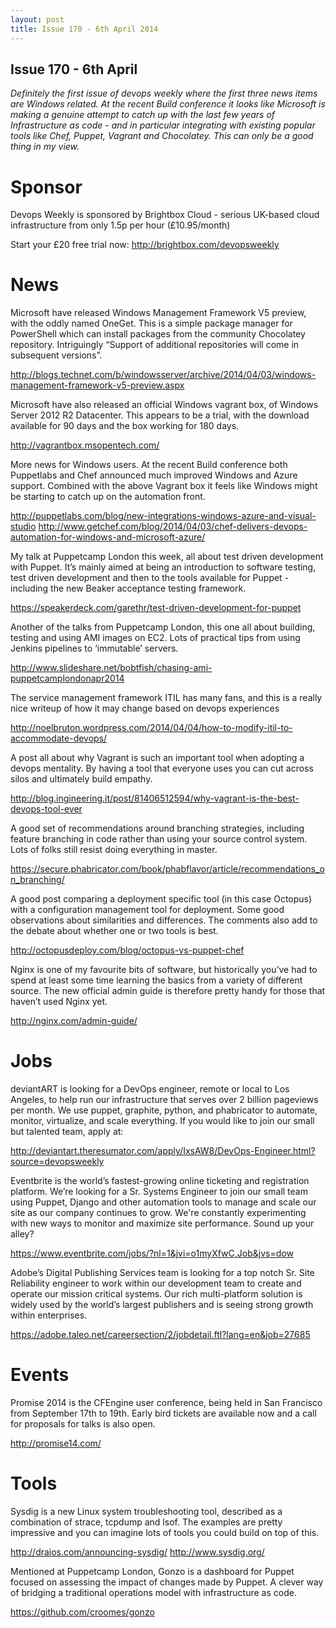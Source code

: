 ```yaml
---
layout: post
title: Issue 170 - 6th April 2014
---
```


## Issue 170 - 6th April

_Definitely the first issue of devops weekly where the first three news items are Windows related. At the recent Build conference it looks like Microsoft is making a genuine attempt to catch up with the last few years of Infrastructure as code - and in particular integrating with existing popular tools like Chef, Puppet, Vagrant and Chocolatey. This can only be a good thing in my view._


Sponsor
======

Devops Weekly is sponsored by Brightbox Cloud - serious UK-based cloud infrastructure from only 1.5p per hour (£10.95/month)

Start your £20 free trial now: http://brightbox.com/devopsweekly


News
====

Microsoft have released Windows Management Framework V5 preview, with the oddly named OneGet. This is a simple package manager for PowerShell which can install packages from the community Chocolatey repository. Intriguingly “Support of additional repositories will come in subsequent versions”.

http://blogs.technet.com/b/windowsserver/archive/2014/04/03/windows-management-framework-v5-preview.aspx


Microsoft have also released an official Windows vagrant box, of  Windows Server 2012 R2 Datacenter. This appears to be a trial, with the download available for 90 days and the box working for 180 days.

http://vagrantbox.msopentech.com/


More news for Windows users. At the recent Build conference both Puppetlabs and Chef announced much improved Windows and Azure support. Combined with the above Vagrant box it feels like Windows might be starting to catch up on the automation front.

http://puppetlabs.com/blog/new-integrations-windows-azure-and-visual-studio
http://www.getchef.com/blog/2014/04/03/chef-delivers-devops-automation-for-windows-and-microsoft-azure/


My talk at Puppetcamp London this week, all about test driven development with Puppet. It’s mainly aimed at being an introduction to software testing, test driven development and then to the tools available for Puppet - including the new Beaker acceptance testing framework.

https://speakerdeck.com/garethr/test-driven-development-for-puppet


Another of the talks from Puppetcamp London, this one all about building, testing and using AMI images on EC2. Lots of practical tips from using Jenkins pipelines to ‘immutable’ servers.

http://www.slideshare.net/bobtfish/chasing-ami-puppetcamplondonapr2014


The service management framework ITIL has many fans, and this is a really nice writeup of how it may change based on devops experiences

http://noelbruton.wordpress.com/2014/04/04/how-to-modify-itil-to-accommodate-devops/


A post all about why Vagrant is such an important tool when adopting a devops mentality. By having a tool that everyone uses you can cut across silos and ultimately build empathy.

http://blog.ingineering.it/post/81406512594/why-vagrant-is-the-best-devops-tool-ever


A good set of recommendations around branching strategies, including feature branching in code rather than using your source control system. Lots of folks still resist doing everything in master.

https://secure.phabricator.com/book/phabflavor/article/recommendations_on_branching/


A good post comparing a deployment specific tool (in this case Octopus) with a configuration management tool for deployment. Some good observations about similarities and differences. The comments also add to the debate about whether one or two tools is best.

http://octopusdeploy.com/blog/octopus-vs-puppet-chef


Nginx is one of my favourite bits of software, but historically you’ve had to spend at least some time learning the basics from a variety of different source. The new official admin guide is therefore pretty handy for those that haven’t used Nginx yet.

http://nginx.com/admin-guide/


Jobs
====

deviantART is looking for a DevOps engineer, remote or local to Los Angeles, to help run our infrastructure that serves over 2 billion pageviews per month. We use puppet, graphite, python, and phabricator to automate, monitor, virtualize, and scale everything. If you would like to join our small but talented team, apply at:

http://deviantart.theresumator.com/apply/IxsAW8/DevOps-Engineer.html?source=devopsweekly


Eventbrite is the world’s fastest-growing online ticketing and registration platform. We’re looking for a Sr. Systems Engineer to join our small team using Puppet, Django and other automation tools to manage and scale our site as our company continues to grow. We're constantly experimenting with new ways to monitor and maximize site performance. Sound up your alley?

https://www.eventbrite.com/jobs/?nl=1&jvi=o1myXfwC,Job&jvs=dow


Adobe’s Digital Publishing Services team is looking for a top notch Sr. Site Reliability engineer to work within our development team to create and operate our mission critical systems.  Our rich multi-platform solution is widely used by the world’s largest publishers and is seeing strong growth within enterprises.

https://adobe.taleo.net/careersection/2/jobdetail.ftl?lang=en&job=27685


Events
=====

Promise 2014 is the CFEngine user conference, being held in San Francisco from September 17th to 19th. Early bird tickets are available now and a call for proposals for talks is also open.

http://promise14.com/


Tools
====

Sysdig is a new Linux system troubleshooting tool, described as a combination of strace, tcpdump and lsof. The examples are pretty impressive and you can imagine lots of tools you could build on top of this.

http://draios.com/announcing-sysdig/
http://www.sysdig.org/


Mentioned at Puppetcamp London, Gonzo is a dashboard for Puppet focused on assessing the impact of changes made by Puppet. A clever way of bridging a traditional operations model with infrastructure as code.

https://github.com/croomes/gonzo
